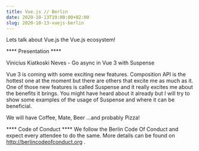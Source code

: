 ```yaml
---
title: Vue.js // Berlin
date: 2020-10-13T19:00:00+02:00
slug: 2020-10-13-vuejs-berlin
---
```


Lets talk about Vue.js the Vue.js ecosystem!

**** Presentation ****

Vinicius Kiatkoski Neves - Go async in Vue 3 with Suspense

Vue 3 is coming with some exciting new features. Composition API is the hottest one at the moment but there are others that excite me as much as it. One of those new features is called Suspense and it really excites me about the benefits it brings. You might have heard about it already but I will try to show some examples of the usage of Suspense and where it can be beneficial.

We will have Coffee, Mate, Beer …and probably Pizza!

**** Code of Conduct ****
We follow the Berlin Code Of Conduct and expect every attendee to do the same. More details can be found on http://berlincodeofconduct.org .
